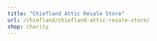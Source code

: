 ```yaml
---
title: "Chiefland Attic Resale Store"
url: /chiefland/chiefland-attic-resale-store/
shop: charity
---
```

